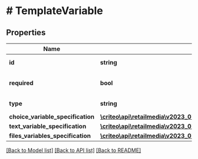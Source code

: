 # # TemplateVariable

## Properties

Name | Type | Description | Notes
------------ | ------------- | ------------- | -------------
**id** | **string** | The id of the variable |
**required** | **bool** | Whether the variable is required |
**type** | **string** | The type of the variable |
**choice_variable_specification** | [**\criteo\api\retailmedia\v2023_07\Model\ChoiceVariableSpecification**](ChoiceVariableSpecification.md) |  | [optional]
**text_variable_specification** | [**\criteo\api\retailmedia\v2023_07\Model\TextVariableSpecification**](TextVariableSpecification.md) |  | [optional]
**files_variables_specification** | [**\criteo\api\retailmedia\v2023_07\Model\FilesVariablesSpecification**](FilesVariablesSpecification.md) |  | [optional]

[[Back to Model list]](../../README.md#models) [[Back to API list]](../../README.md#endpoints) [[Back to README]](../../README.md)
